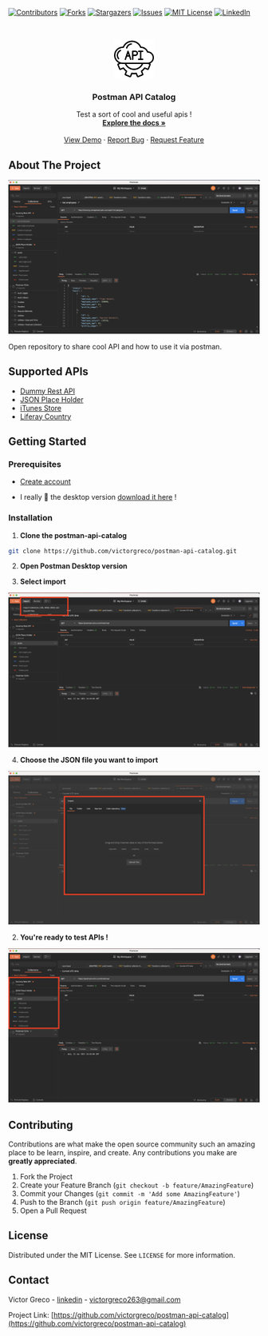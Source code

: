 <!-- PROJECT SHIELDS -->
<!--
*** I'm using markdown "reference style" links for readability.
*** Reference links are enclosed in brackets [ ] instead of parentheses ( ).
*** See the bottom of this document for the declaration of the reference variables
*** for contributors-url, forks-url, etc. This is an optional, concise syntax you may use.
*** https://www.markdownguide.org/basic-syntax/#reference-style-links
-->
[![Contributors][contributors-shield]][contributors-url]
[![Forks][forks-shield]][forks-url]
[![Stargazers][stars-shield]][stars-url]
[![Issues][issues-shield]][issues-url]
[![MIT License][license-shield]][license-url]
[![LinkedIn][linkedin-shield]][linkedin-url]



<!-- PROJECT LOGO -->
<br />
<p align="center">
  <a href="https://github.com/victorgreco/postman-api-catalog">
    <img src="images/logo.svg" alt="Logo" width="80" height="80">
  </a>

  <h3 align="center">Postman API Catalog</h3>

  <p align="center">
    Test a sort of cool and useful apis !
    <br />
    <a href="https://github.com/victorgreco/postman-api-catalog"><strong>Explore the docs »</strong></a>
    <br />
    <br />
    <a href="https://github.com/victorgreco/postman-api-catalog">View Demo</a>
    ·
    <a href="https://github.com/victorgreco/postman-api-catalog/issues">Report Bug</a>
    ·
    <a href="https://github.com/victorgreco/postman-api-catalog/issues">Request Feature</a>
  </p>
</p>

<!-- ABOUT THE PROJECT -->
## About The Project
[![Product Name Screen Shot][product-screenshot]](https://example.com)

Open repository to share cool API and how to use it via postman. 

<!-- ACKNOWLEDGEMENTS -->
## Supported APIs

* [Dummy Rest API](http://dummy.restapiexample.com/)
* [JSON Place Holder](https://jsonplaceholder.typicode.com/)
* [iTunes Store](https://affiliate.itunes.apple.com/resources/documentation/itunes-store-web-service-search-api/)
* [Liferay Country](https://www.liferay.com/api/jsonws/country/get-countries/)

<!-- GETTING STARTED -->
## Getting Started

### Prerequisites

* [Create account](https://identity.getpostman.com/login)

* I really 💛 the desktop version [download it here](https://www.postman.com/downloads/) ! <br> 

### Installation

1. **Clone the postman-api-catalog**

```sh
git clone https://github.com/victorgreco/postman-api-catalog.git
```

2. **Open Postman Desktop version**

3. **Select import**

<img src="images/import.png">

4. **Choose the JSON file you want to import**

<img src="images/select_file.png">

2. **You're ready to test APIs !**

<img src="images/download.png">

<!-- CONTRIBUTING -->
## Contributing

Contributions are what make the open source community such an amazing place to be learn, inspire, and create. Any contributions you make are **greatly appreciated**.

1. Fork the Project
2. Create your Feature Branch (`git checkout -b feature/AmazingFeature`)
3. Commit your Changes (`git commit -m 'Add some AmazingFeature'`)
4. Push to the Branch (`git push origin feature/AmazingFeature`)
5. Open a Pull Request

<!-- LICENSE -->
## License

Distributed under the MIT License. See `LICENSE` for more information.



<!-- CONTACT -->
## Contact

Victor Greco - [linkedin](https://www.linkedin.com/in/victor-greco/) - victorgreco263@gmail.com

Project Link: [https://github.com/victorgreco/postman-api-catalog](https://github.com/victorgreco/postman-api-catalog)


<!-- MARKDOWN LINKS & IMAGES -->
<!-- https://www.markdownguide.org/basic-syntax/#reference-style-links -->
[contributors-shield]: https://img.shields.io/github/contributors/victorgreco/postman-api-catalog.svg?style=flat-square
[contributors-url]: https://github.com/victorgreco/postman-api-catalog/graphs/contributors
[forks-shield]: https://img.shields.io/github/forks/victorgreco/postman-api-catalog.svg?style=flat-square
[forks-url]: https://github.com/victorgreco/postman-api-catalog/network/members
[stars-shield]: https://img.shields.io/github/stars/victorgreco/postman-api-catalog.svg?style=flat-square
[stars-url]: https://github.com/victorgreco/postman-api-catalog/stargazers
[issues-shield]: https://img.shields.io/github/issues/victorgreco/postman-api-catalog.svg?style=flat-square
[issues-url]: https://github.com/victorgreco/postman-api-catalog/issues
[license-shield]: https://img.shields.io/github/license/victorgreco/postman-api-catalog.svg?style=flat-square
[license-url]: https://github.com/victorgreco/postman-api-catalog/blob/master/LICENSE.txt
[linkedin-shield]: https://img.shields.io/badge/-LinkedIn-black.svg?style=flat-square&logo=linkedin&colorB=555
[linkedin-url]: https://www.linkedin.com/in/victor-greco/
[product-screenshot]: images/screenshot.png
